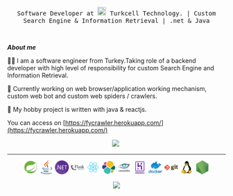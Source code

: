 <p align="center"> <samp> Software Developer at  <img src="https://cdn.fing.io/images/isp/TR/logo/turkcell_logo.png" width="20" height="20" /> Turkcell Technology. | Custom Search Engine &amp; Information Retrieval | .net & Java </samp></p>
<br> 

<i><b>About me</b></i>

  👨‍💻 I am a software engineer from Turkey.Taking role of a backend developer with high level of responsibility for custom Search Engine and Information Retrieval.  

🤔 Currently working on web browser/application working mechanism,  custom web bot and custom web spiders / crawlers. 

💎 My hobby project is written with java & reactjs. 

You can access on  [https://fycrawler.herokuapp.com/](https://fycrawler.herokuapp.com/)
<br>
<p align="center">
<a href="https://medium.com/@fatih_yildizli" rel="nofollow"><img height="26" src="https://img.shields.io/badge/-@fatih_yildizli-black?style=flat-square&labelColor=white&logo=medium&logoColor=black&link=https://medium.com/@fatih_yildizli" style="max-width:100%;"></a>  
<a href="https://www.linkedin.com/in/fyildizli/" rel="nofollow"><img height="26" src="https://img.shields.io/badge/-fyildizli-blue?style=flat-square&logo=Linkedin&logoColor=white&link=https://www.linkedin.com/in/fyildizli/" alt="" style="max-width:100%;"></a>  

</p>
 
<hr></hr>
<p align="center">
  <a target="_blank" rel="noopener noreferrer" href="https://github.com/github/explore/blob/master/topics/spring-boot/spring-boot.png?raw=true"><img src="https://github.com/github/explore/raw/master/topics/spring-boot/spring-boot.png?raw=true" height="32" style="max-width:100%;"></a>
   <a target="_blank" rel="noopener noreferrer" href="https://github.com/github/explore/blob/master/topics/java/java.png?raw=true"><img src="https://github.com/github/explore/raw/master/topics/java/java.png?raw=true" height="32" style="max-width:100%;"></a>
  <a target="_blank" rel="noopener noreferrer" href="https://github.com/github/explore/blob/master/topics/dotnet/dotnet.png?raw=true"><img src="https://github.com/github/explore/raw/master/topics/dotnet/dotnet.png?raw=true" height="32" style="max-width:100%;"></a>
   <a target="_blank" rel="noopener noreferrer" href="https://github.com/github/explore/blob/master/topics/flask/flask.png?raw=true"><img src="https://github.com/github/explore/raw/master/topics/flask/flask.png?raw=true" height="32" style="max-width:100%;"></a>
  <a target="_blank" rel="noopener noreferrer" href="https://github.com/github/explore/blob/master/topics/react/react.png?raw=true"><img src="https://github.com/github/explore/blob/master/topics/react/react.png?raw=true" height="32" style="max-width:100%;"></a>
    <a target="_blank" rel="noopener noreferrer" href="https://github.com/github/explore/blob/master/topics/elasticsearch/elasticsearch.png?raw=true"><img src="https://github.com/github/explore/raw/master/topics/elasticsearch/elasticsearch.png?raw=true" height="32" style="max-width:100%;"></a>
     <a target="_blank" rel="noopener noreferrer" href="https://github.com/github/explore/blob/master/topics/cassandra/cassandra.png?raw=true"><img src="https://github.com/github/explore/raw/master/topics/cassandra/cassandra.png?raw=true" height="32" style="max-width:100%;"></a>
     <a target="_blank" rel="noopener noreferrer" href="https://github.com/github/explore/blob/master/topics/heroku/heroku.png?raw=true"><img src="https://github.com/github/explore/raw/master/topics/heroku/heroku.png?raw=true" height="32" style="max-width:100%;"></a>
    <a target="_blank" rel="noopener noreferrer" href="https://github.com/github/explore/blob/master/topics/docker/docker.png?raw=true"><img src="https://github.com/github/explore/raw/master/topics/docker/docker.png?raw=true" height="32" style="max-width:100%;"></a>
  <a target="_blank" rel="noopener noreferrer" href="https://github.com/github/explore/blob/master/topics/git/git.png?raw=true"><img src="https://github.com/github/explore/raw/master/topics/git/git.png?raw=true" height="32" style="max-width:100%;"></a>
<a target="_blank" rel="noopener noreferrer" href="https://github.com/github/explore/blob/master/topics/linux/linux.png?raw=true"><img src="https://github.com/github/explore/blob/master/topics/linux/linux.png?raw=true" height="32" style="max-width:100%;"></a>
<a target="_blank" rel="noopener noreferrer" href="https://github.com/github/explore/blob/master/topics/nodejs/nodejs.png?raw=true"><img src="https://github.com/github/explore/blob/master/topics/nodejs/nodejs.png?raw=true" height="32" style="max-width:100%;"></a>
</p>
<p align="center">  <a target="_blank" rel="noopener noreferrer" href="https://stackshare.io/fatihyildizli/base"><img src="http://img.shields.io/badge/tech-stack-0690fa.svg?style=flat" height="32" style="max-width:100%;"></a> </p>

